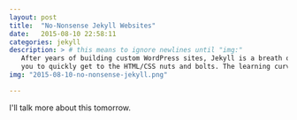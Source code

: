 ```yaml
---
layout: post
title:  "No-Nonsense Jekyll Websites"
date:   2015-08-10 22:58:11
categories: jekyll
description: > # this means to ignore newlines until "img:"
   After years of building custom WordPress sites, Jekyll is a breath of fresh air. Its non-fussy, pre-processing approach allows 
   you to quickly get to the HTML/CSS nuts and bolts. The learning curve is moderate, while the payoffs are high.
img: "2015-08-10-no-nonsense-jekyll.png"

---
```

I'll talk more about this tomorrow. 